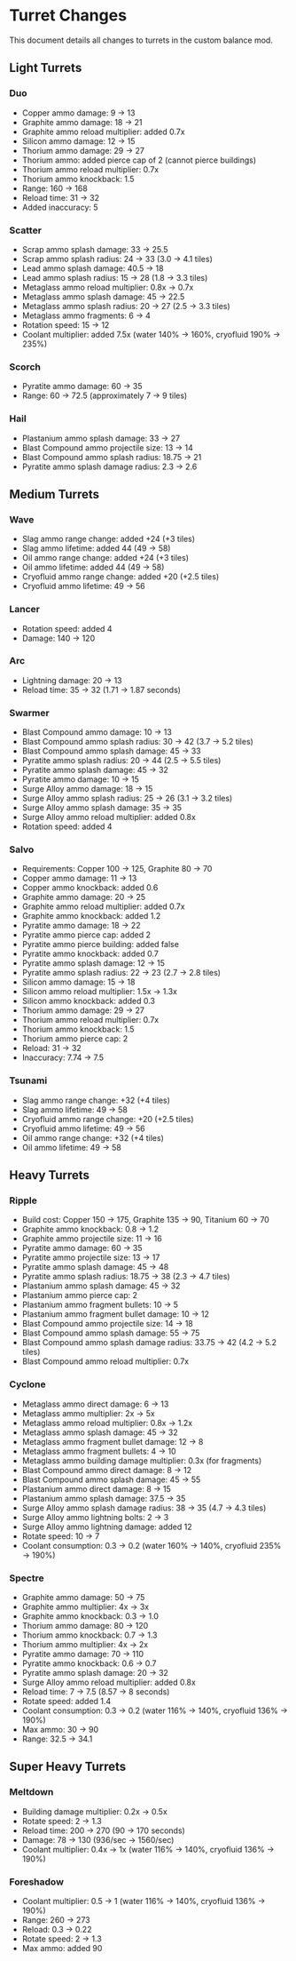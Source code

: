# Turret Changes

This document details all changes to turrets in the custom balance mod.

## Light Turrets

### Duo
- Copper ammo damage: 9 → 13
- Graphite ammo damage: 18 → 21
- Graphite ammo reload multiplier: added 0.7x
- Silicon ammo damage: 12 → 15
- Thorium ammo damage: 29 → 27
- Thorium ammo: added pierce cap of 2 (cannot pierce buildings)
- Thorium ammo reload multiplier: 0.7x
- Thorium ammo knockback: 1.5
- Range: 160 → 168
- Reload time: 31 → 32
- Added inaccuracy: 5

### Scatter
- Scrap ammo splash damage: 33 → 25.5
- Scrap ammo splash radius: 24 → 33 (3.0 → 4.1 tiles)
- Lead ammo splash damage: 40.5 → 18
- Lead ammo splash radius: 15 → 28 (1.8 → 3.3 tiles)
- Metaglass ammo reload multiplier: 0.8x → 0.7x
- Metaglass ammo splash damage: 45 → 22.5
- Metaglass ammo splash radius: 20 → 27 (2.5 → 3.3 tiles)
- Metaglass ammo fragments: 6 → 4
- Rotation speed: 15 → 12
- Coolant multiplier: added 7.5x (water 140% → 160%, cryofluid 190% → 235%)

### Scorch
- Pyratite ammo damage: 60 → 35
- Range: 60 → 72.5 (approximately 7 → 9 tiles)

### Hail
- Plastanium ammo splash damage: 33 → 27
- Blast Compound ammo projectile size: 13 → 14
- Blast Compound ammo splash radius: 18.75 → 21
- Pyratite ammo splash damage radius: 2.3 → 2.6

## Medium Turrets

### Wave
- Slag ammo range change: added +24 (+3 tiles)
- Slag ammo lifetime: added 44 (49 → 58)
- Oil ammo range change: added +24 (+3 tiles)
- Oil ammo lifetime: added 44 (49 → 58)
- Cryofluid ammo range change: added +20 (+2.5 tiles)
- Cryofluid ammo lifetime: 49 → 56

### Lancer
- Rotation speed: added 4
- Damage: 140 → 120

### Arc
- Lightning damage: 20 → 13
- Reload time: 35 → 32 (1.71 → 1.87 seconds)

### Swarmer
- Blast Compound ammo damage: 10 → 13
- Blast Compound ammo splash radius: 30 → 42 (3.7 → 5.2 tiles)
- Blast Compound ammo splash damage: 45 → 33
- Pyratite ammo splash radius: 20 → 44 (2.5 → 5.5 tiles)
- Pyratite ammo splash damage: 45 → 32
- Pyratite ammo damage: 10 → 15
- Surge Alloy ammo damage: 18 → 15
- Surge Alloy ammo splash radius: 25 → 26 (3.1 → 3.2 tiles)
- Surge Alloy ammo splash damage: 35 → 35
- Surge Alloy ammo reload multiplier: added 0.8x
- Rotation speed: added 4

### Salvo
- Requirements: Copper 100 → 125, Graphite 80 → 70
- Copper ammo damage: 11 → 13
- Copper ammo knockback: added 0.6
- Graphite ammo damage: 20 → 25
- Graphite ammo reload multiplier: added 0.7x
- Graphite ammo knockback: added 1.2
- Pyratite ammo damage: 18 → 22
- Pyratite ammo pierce cap: added 2
- Pyratite ammo pierce building: added false
- Pyratite ammo knockback: added 0.7
- Pyratite ammo splash damage: 12 → 15
- Pyratite ammo splash radius: 22 → 23 (2.7 → 2.8 tiles)
- Silicon ammo damage: 15 → 18
- Silicon ammo reload multiplier: 1.5x → 1.3x
- Silicon ammo knockback: added 0.3
- Thorium ammo damage: 29 → 27
- Thorium ammo reload multiplier: 0.7x
- Thorium ammo knockback: 1.5
- Thorium ammo pierce cap: 2
- Reload: 31 → 32
- Inaccuracy: 7.74 → 7.5

### Tsunami
- Slag ammo range change: +32 (+4 tiles)
- Slag ammo lifetime: 49 → 58
- Cryofluid ammo range change: +20 (+2.5 tiles)
- Cryofluid ammo lifetime: 49 → 56
- Oil ammo range change: +32 (+4 tiles)
- Oil ammo lifetime: 49 → 58

## Heavy Turrets

### Ripple
- Build cost: Copper 150 → 175, Graphite 135 → 90, Titanium 60 → 70
- Graphite ammo knockback: 0.8 → 1.2
- Graphite ammo projectile size: 11 → 16
- Pyratite ammo damage: 60 → 35
- Pyratite ammo projectile size: 13 → 17
- Pyratite ammo splash damage: 45 → 48
- Pyratite ammo splash radius: 18.75 → 38 (2.3 → 4.7 tiles)
- Plastanium ammo splash damage: 45 → 32
- Plastanium ammo pierce cap: 2
- Plastanium ammo fragment bullets: 10 → 5
- Plastanium ammo fragment bullet damage: 10 → 12
- Blast Compound ammo projectile size: 14 → 18
- Blast Compound ammo splash damage: 55 → 75
- Blast Compound ammo splash damage radius: 33.75 → 42 (4.2 → 5.2 tiles)
- Blast Compound ammo reload multiplier: 0.7x

### Cyclone
- Metaglass ammo direct damage: 6 → 13
- Metaglass ammo multiplier: 2x → 5x
- Metaglass ammo reload multiplier: 0.8x → 1.2x
- Metaglass ammo splash damage: 45 → 32
- Metaglass ammo fragment bullet damage: 12 → 8
- Metaglass ammo fragment bullets: 4 → 10
- Metaglass ammo building damage multiplier: 0.3x (for fragments)
- Blast Compound ammo direct damage: 8 → 12
- Blast Compound ammo splash damage: 45 → 55
- Plastanium ammo direct damage: 8 → 15
- Plastanium ammo splash damage: 37.5 → 35
- Surge Alloy ammo splash damage radius: 38 → 35 (4.7 → 4.3 tiles)
- Surge Alloy ammo lightning bolts: 2 → 3
- Surge Alloy ammo lightning damage: added 12
- Rotate speed: 10 → 7
- Coolant consumption: 0.3 → 0.2 (water 160% → 140%, cryofluid 235% → 190%)

### Spectre
- Graphite ammo damage: 50 → 75
- Graphite ammo multiplier: 4x → 3x
- Graphite ammo knockback: 0.3 → 1.0
- Thorium ammo damage: 80 → 120
- Thorium ammo knockback: 0.7 → 1.3
- Thorium ammo multiplier: 4x → 2x
- Pyratite ammo damage: 70 → 110
- Pyratite ammo knockback: 0.6 → 0.7
- Pyratite ammo splash damage: 20 → 32
- Surge Alloy ammo reload multiplier: added 0.8x
- Reload time: 7 → 7.5 (8.57 → 8 seconds)
- Rotate speed: added 1.4
- Coolant consumption: 0.3 → 0.2 (water 116% → 140%, cryofluid 136% → 190%)
- Max ammo: 30 → 90
- Range: 32.5 → 34.1

## Super Heavy Turrets

### Meltdown
- Building damage multiplier: 0.2x → 0.5x
- Rotate speed: 2 → 1.3
- Reload time: 200 → 270 (90 → 170 seconds)
- Damage: 78 → 130 (936/sec → 1560/sec)
- Coolant multiplier: 0.4x → 1x (water 116% → 140%, cryofluid 136% → 190%)

### Foreshadow
- Coolant multiplier: 0.5 → 1 (water 116% → 140%, cryofluid 136% → 190%)
- Range: 260 → 273
- Reload: 0.3 → 0.22
- Rotate speed: 2 → 1.3
- Max ammo: added 90
